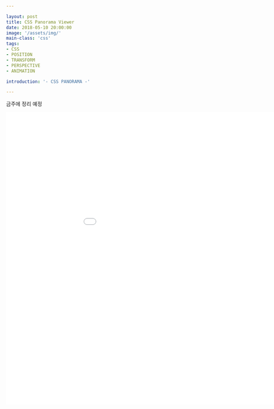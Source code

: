 ```yaml
---

layout: post
title: CSS Panorama Viewer 
date: 2018-05-10 20:00:00
image: '/assets/img/'
main-class: 'css'
tags: 
- CSS
- POSITION
- TRANSFORM
- PERSPECTIVE
- ANIMATION

introduction: '- CSS PANORAMA -'

---
```


금주에 정리 예정

<iframe width="1024" height="800" src="/project/codespitz/css/panorama.html" frameborder="0" allowfullscreen></iframe>
